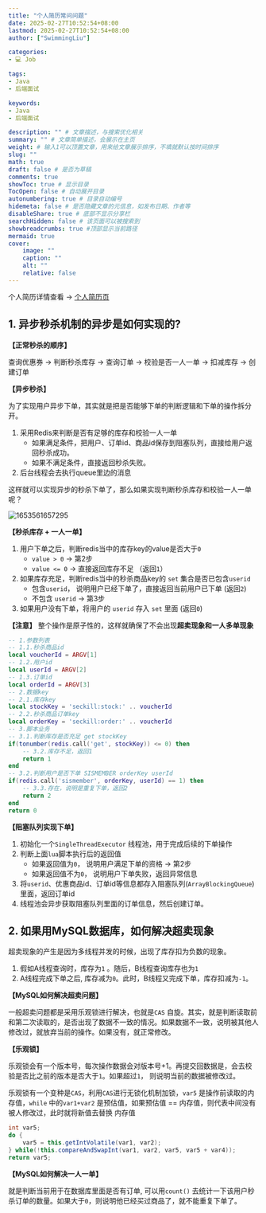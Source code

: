 ```yaml
---
title: "个人简历常问问题"
date: 2025-02-27T10:52:54+08:00
lastmod: 2025-02-27T10:52:54+08:00
author: ["SwimmingLiu"]

categories:
- 💻 Job

tags:
- Java
- 后端面试

keywords:
- Java
- 后端面试

description: "" # 文章描述，与搜索优化相关
summary: "" # 文章简单描述，会展示在主页
weight: # 输入1可以顶置文章，用来给文章展示排序，不填就默认按时间排序
slug: ""
math: true
draft: false # 是否为草稿
comments: true
showToc: true # 显示目录
TocOpen: false # 自动展开目录
autonumbering: true # 目录自动编号
hidemeta: false # 是否隐藏文章的元信息，如发布日期、作者等
disableShare: true # 底部不显示分享栏
searchHidden: false # 该页面可以被搜索到
showbreadcrumbs: true #顶部显示当前路径
mermaid: true
cover:
    image: ""
    caption: ""
    alt: ""
    relative: false
---
```


个人简历详情查看 -> [个人简历页](https://rxresu.me/dashboard/resumes)

## 1. 异步秒杀机制的异步是如何实现的?

**【正常秒杀的顺序】**

查询优惠券 -> 判断秒杀库存 -> 查询订单 -> 校验是否一人一单 -> 扣减库存 -> 创建订单

**【异步秒杀】**

为了实现用户异步下单，其实就是把是否能够下单的判断逻辑和下单的操作拆分开。

1. 采用Redis来判断是否有足够的库存和校验一人一单
   - 如果满足条件，把用户、订单id、商品id保存到阻塞队列，直接给用户返回秒杀成功。
   - 如果不满足条件，直接返回秒杀失败。
2. 后台线程会去执行queue里边的消息

这样就可以实现异步的秒杀下单了，那么如果实现判断秒杀库存和校验一人一单呢？

![1653561657295](https://oss.swimmingliu.cn/8f260a35-f4b5-11ef-a915-c858c0c1deba)

**【秒杀库存 + 一人一单】**

1. 用户下单之后，判断redis当中的库存key的value是否大于`0`
   - `value > 0` -> 第2步
   - `value <= 0` -> 直接返回库存不足 （返回`1`）
2. 如果库存充足，判断redis当中的秒杀商品key的 `set` 集合是否已包含`userid`
   - 包含`userid`， 说明用户已经下单了，直接返回当前用户已下单 (返回`2`)
   - 不包含 `userid` -> 第3步
3. 如果用户没有下单，将用户的 `userid` 存入 `set` 里面 (返回`0`)

**【注意】** 整个操作是原子性的，这样就确保了不会出现**超卖现象和一人多单现象**

```lua
-- 1.参数列表
-- 1.1.秒杀商品id
local voucherId = ARGV[1]
-- 1.2.用户id
local userId = ARGV[2]
-- 1.3.订单id
local orderId = ARGV[3]
-- 2.数据key
-- 2.1.库存key
local stockKey = 'seckill:stock:' .. voucherId
-- 2.2.秒杀商品订单key
local orderKey = 'seckill:order:' .. voucherId
-- 3.脚本业务
-- 3.1.判断库存是否充足 get stockKey
if(tonumber(redis.call('get', stockKey)) <= 0) then
    -- 3.2.库存不足，返回1
    return 1
end
-- 3.2.判断用户是否下单 SISMEMBER orderKey userId
if(redis.call('sismember', orderKey, userId) == 1) then
    -- 3.3.存在，说明是重复下单，返回2
    return 2
end
return 0
```

**【阻塞队列实现下单】**

1. 初始化一个`SingleThreadExecutor` 线程池，用于完成后续的下单操作
2. 判断上面`lua`脚本执行后的返回值
   - 如果返回值为`0`， 说明用户满足下单的资格 -> 第2步
   - 如果返回值不为`0`， 说明用户下单失败，返回异常信息
3. 将`userid`、优惠商品id、订单id等信息都存入阻塞队列(`ArrayBlockingQueue`)里面，返回订单id
4. 线程池会异步获取阻塞队列里面的订单信息，然后创建订单。

## 2. 如果用MySQL数据库，如何解决超卖现象

超卖现象的产生是因为多线程并发的时候，出现了库存扣为负数的现象。

1. 假如A线程查询时，库存为`1` 。随后，B线程查询库存也为`1`
2. A线程完成下单之后, 库存减为`0`。此时，B线程又完成下单，库存扣减为`-1`。

**【MySQL如何解决超卖问题】**

一般超卖问题都是采用乐观锁进行解决，也就是`CAS` 自旋。其实，就是判断读取前和第二次读取的，是否出现了数据不一致的情况。如果数据不一致，说明被其他人修改过，就放弃当前的操作。如果没有，就正常修改。

**【乐观锁】**

乐观锁会有一个版本号，每次操作数据会对版本号+1。再提交回数据是，会去校验是否比之前的版本是否大于`1`。如果超过`1`， 则说明当前的数据被修改过。 

乐观锁有一个变种是`CAS`，利用`CAS`进行无锁化机制加锁，`var5` 是操作前读取的内存值，`while` 中的`var1+var2` 是预估值，如果预估值 == 内存值，则代表中间没有被人修改过，此时就将新值去替换 内存值

```java
int var5;
do {
    var5 = this.getIntVolatile(var1, var2);
} while(!this.compareAndSwapInt(var1, var2, var5, var5 + var4));
return var5;
```

**【MySQL如何解决一人一单】**

就是判断当前用于在数据库里面是否有订单, 可以用`count()` 去统计一下该用户秒杀订单的数量。如果大于`0`，则说明他已经买过商品了，就不能重复下单了。